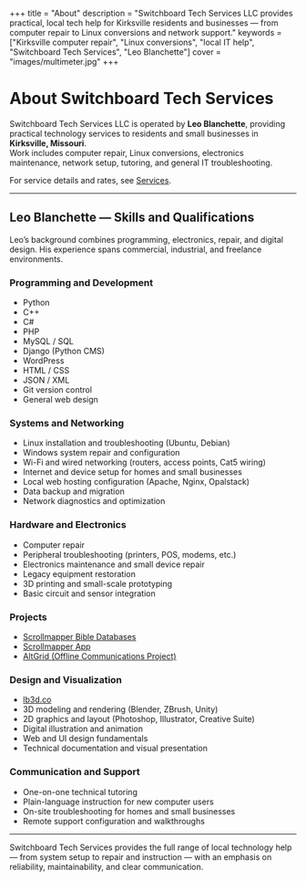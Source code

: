 +++
title = "About"
description = "Switchboard Tech Services LLC provides practical, local tech help for Kirksville residents and businesses — from computer repair to Linux conversions and network support."
keywords = ["Kirksville computer repair", "Linux conversions", "local IT help", "Switchboard Tech Services", "Leo Blanchette"]
cover = "images/multimeter.jpg"
+++

# About Switchboard Tech Services

Switchboard Tech Services LLC is operated by **Leo Blanchette**, providing practical technology services to residents and small businesses in **Kirksville, Missouri**.  
Work includes computer repair, Linux conversions, electronics maintenance, network setup, tutoring, and general IT troubleshooting.  

For service details and rates, see [Services](/services/).

---

## Leo Blanchette — Skills and Qualifications

Leo’s background combines programming, electronics, repair, and digital design. His experience spans commercial, industrial, and freelance environments.

### **Programming and Development**
- Python  
- C++  
- C#  
- PHP  
- MySQL / SQL  
- Django (Python CMS)  
- WordPress  
- HTML / CSS  
- JSON / XML  
- Git version control  
- General web design

### **Systems and Networking**
- Linux installation and troubleshooting (Ubuntu, Debian)  
- Windows system repair and configuration  
- Wi-Fi and wired networking (routers, access points, Cat5 wiring)  
- Internet and device setup for homes and small businesses  
- Local web hosting configuration (Apache, Nginx, Opalstack)  
- Data backup and migration  
- Network diagnostics and optimization  

### **Hardware and Electronics**
- Computer repair  
- Peripheral troubleshooting (printers, POS, modems, etc.)  
- Electronics maintenance and small device repair  
- Legacy equipment restoration  
- 3D printing and small-scale prototyping  
- Basic circuit and sensor integration  

### **Projects**
- [Scrollmapper Bible Databases](https://github.com/scrollmapper/bible_databases)
- [Scrollmapper App](https://store.steampowered.com/app/3366380/Scrollmapper/)
- [AltGrid (Offline Communications Project)](https://github.com/AltGrid/)

### **Design and Visualization**
- [lb3d.co](https://lb3d.co/)
- 3D modeling and rendering (Blender, ZBrush, Unity)  
- 2D graphics and layout (Photoshop, Illustrator, Creative Suite)  
- Digital illustration and animation  
- Web and UI design fundamentals  
- Technical documentation and visual presentation  

### **Communication and Support**
- One-on-one technical tutoring  
- Plain-language instruction for new computer users  
- On-site troubleshooting for homes and small businesses  
- Remote support configuration and walkthroughs  

---

Switchboard Tech Services provides the full range of local technology help — from system setup to repair and instruction — with an emphasis on reliability, maintainability, and clear communication.
